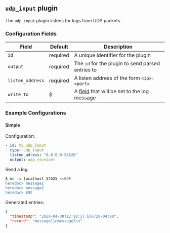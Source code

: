 ## `udp_input` plugin

The `udp_input` plugin listens for logs from UDP packets.

### Configuration Fields

| Field            | Default  | Description                                                         |
| ---              | ---      | ---                                                                 |
| `id`             | required | A unique identifier for the plugin                                  |
| `output`         | required | The `id` for the plugin to send parsed entries to                   |
| `listen_address` | required | A listen address of the form `<ip>:<port>`                          |
| `write_to`       | $        | A [field](/docs/types/field.md) that will be set to the log message |

### Example Configurations

#### Simple

Configuration:
```yaml
- id: my_udp_input
  type: udp_input
  listen_adress: "0.0.0.0:54526"
  output: udp_receiver
```

Send a log:
```bash
$ nc -u localhost 54525 <<EOF
heredoc> message1
heredoc> message2
heredoc> EOF
```

Generated entries:
```json
{
  "timestamp": "2020-04-30T12:10:17.656726-04:00",
  "record": "message1\nmessage2\n"
}
```
